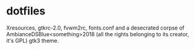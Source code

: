 # dotfiles
Xresources, gtkrc-2.0, fvwm2rc, fonts.conf and a desecrated corpse of AmbianceDSBlue&lt;something>2018 (all the rights belonging to its creator, it's GPL) gtk3 theme.
